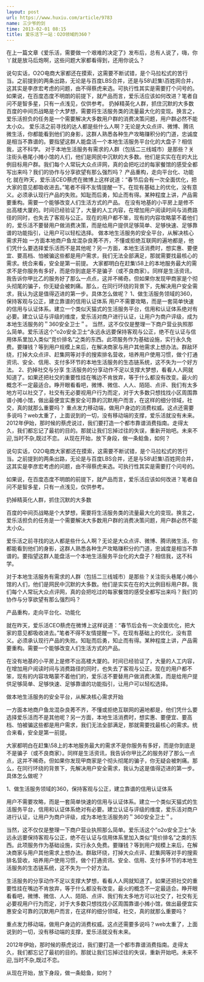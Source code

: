 ```yaml
---
layout: post
url: https://www.huxiu.com/article/9783
name: 三少爷的剑
time: 2013-02-01 08:15
title: 爱乐活下一站：O2O领域的360？
---
```

在上一篇文章《爱乐活，需要做一个艰难的决定了》发布后，总有人说了，嗨，你丫就是放马后炮啊，这些问题大家都看得到，还用你说么？

说句实话，O2O电商大家都还在摸索，这需要不断试错，是个马拉松式的苦行当。之前提到的两条出路，无论是与百度LBS合并，还是与58\赶集\百姓网合并，这其实是李彦宏考虑的问题，由不得蔡虎来选。可执行性其实是需要打个问号的。 如果说，在百度态度不明朗的前提下，就产品而言，爱乐活应该如何改进？笔者自问不是智多星，只有一点浅见，仅供参考。 扔掉精英化人群，抓住沉默的大多数 百度的中间页战略是个大梦想，需要将生活服务类的流量最大化的变现。换言之，爱乐活担负的任务是一个需要解决大多数用户群的消费决策问题，用户群必然不能太小众。 爱乐活之前寻找的达人都是些什么人啊？无论是大众点评、微博、腾讯微生活，你都能看到他们的身影，这群人熟悉各种生产攻略赚积分的门道，忠诚度是相当不靠谱的。要指望这群人能盘活一个本地生活服务平台化的大盘子？相信我，这不科学。 对于本地生活服务有需求的人群（包括二三线城市）是那些？关注街头巷尾小摊小馆的人们，他们是网民中沉默的大多数。他们是实实在在的大比例目标用户群。我们每个人常玩大众点评网，真的会把吃过的每家餐馆的感受全都写出来吗？我们的协作与分享欲望有那么强烈吗？ 产品重构，走向平台化、功能化 就在昨天，爱乐活CEO蔡虎在微博上这样说道：“春节后会有一次全面优化，把大家的意见都吸收进去。”笔者不得不友情提醒一下。在现有基础上的优化，没有意义。必须承认现行产品的失败。知耻而后勇，知止而有得。某种程度上讲，产品需要重构。需要一个能够改变人们生活方式的产品。 在没有地基的小平房上是修不出高楼大厦的。时间已经验证了，大量的人工内容，在增加用户阅读时间与消费路径的同时，也失去了客观与公正。现在的用户都不笨，现有的内容攻略蒙不着他们的，爱乐活不要替用户做消费决策，而是给用户提供足够简单、足够快速、足够靠谱的功能指引，让用户可以轻松选择。 做本地生活服务的安全平台，从解决核心需求开始 一方面本地商户鱼龙混杂良莠不齐，不懂或拒绝互联网的遍地都是，他们凭什么要选择爱乐活而不是其他呢？另一方面，本地生活消费时，想实惠、要便宜、要高档、怕被骗这些都是用户需求，我们无法全部满足，那就需要找最核心的需求。统合来看，安全是第一前提。 大家都明白在赶集\58上的本地服务最大的需求不是你服务有多好，而是你到底是不是骗子（或不良商家）。同样是生活资讯，我告诉你甲比乙的服务好了那么一点点，这并不稀奇。但如果你发现甲商家是个彻头彻尾的骗子，你无疑会被刺痛。那么，在同行环绕的背景下，先解决用户安全需求，我认为这是值得迈进的第一步。具体怎么做呢？ 1、做生活服务领域的360，保持客观与公正，建立靠谱的信用认证体系 用户不需要攻略，而是一套简单快速的信用与认证体系。建立一个类似天猫式的生活服务平台，信用和认证体系绝对有必要。建立认证与评级的维度，爱乐活对商户进行认证，让用户为商户评级，成为本地生活服务的＂360安全卫士＂。 当然，这不仅仅是整理一下商户营业执照那么简单。爱乐活这个”o2o安全卫士“永远永远要保持客观与公正，绝不在认证与信用体系里加入类似“竞价排名”之类的东西。此项服务作为基础设施，实行永久免费。要赚钱？等到用户规模上来后，在解决商家与用户其他需求上想办法。群敌环绕，打掉大众点评、赶集网等对手的搜索排名营收，培养用户使用习惯，做个打通资讯、安全、信用、支付多环节的本地生活服务的生态链系统，这不失为一个好方法。 2、扔掉社交与分享 生活服务的分享动作不足以支撑大梦想，看看人人网就知道了。如果还把社交的重要性挂在嘴边不肯放弃，等于什么都没有改变。最火的概念不一定最适合。睁开眼看看吧，微博、微信、人人、陌陌、点评、我们有太多地方可以社交了，社交有无必要视用户行为而定，对于大多数只想找找小区周围靠谱小摊小馆，做出最便宜实惠安全可靠的沉默用户而言，在这样的细分领域，社交，真的就那么重要吗？ 重点发力移动端，做用户身边的消费权威。这点还需要多说吗？web太重了，上面说到的一切，没有移动端的支撑，爱乐活就没有未来。 2012年伊始，那时候的蔡虎说过，我们要打造一个都市靠谱消费指南。走得太久，我们都忘记了最初的目的。那就让我们忘掉过往的失误，重新开始吧。未来不迎,当时不杂,既过不恋。 从现在开始，放下身段，做一条鲶鱼，如何？

说句实话，O2O电商大家都还在摸索，这需要不断试错，是个马拉松式的苦行当。之前提到的两条出路，无论是与百度LBS合并，还是与58\赶集\百姓网合并，这其实是李彦宏考虑的问题，由不得蔡虎来选。可执行性其实是需要打个问号的。

如果说，在百度态度不明朗的前提下，就产品而言，爱乐活应该如何改进？笔者自问不是智多星，只有一点浅见，仅供参考。

扔掉精英化人群，抓住沉默的大多数

百度的中间页战略是个大梦想，需要将生活服务类的流量最大化的变现。换言之，爱乐活担负的任务是一个需要解决大多数用户群的消费决策问题，用户群必然不能太小众。

爱乐活之前寻找的达人都是些什么人啊？无论是大众点评、微博、腾讯微生活，你都能看到他们的身影，这群人熟悉各种生产攻略赚积分的门道，忠诚度是相当不靠谱的。要指望这群人能盘活一个本地生活服务平台化的大盘子？相信我，这不科学。

对于本地生活服务有需求的人群（包括二三线城市）是那些？关注街头巷尾小摊小馆的人们，他们是网民中沉默的大多数。他们是实实在在的大比例目标用户群。我们每个人常玩大众点评网，真的会把吃过的每家餐馆的感受全都写出来吗？我们的协作与分享欲望有那么强烈吗？

产品重构，走向平台化、功能化

就在昨天，爱乐活CEO蔡虎在微博上这样说道：“春节后会有一次全面优化，把大家的意见都吸收进去。”笔者不得不友情提醒一下。在现有基础上的优化，没有意义。必须承认现行产品的失败。知耻而后勇，知止而有得。某种程度上讲，产品需要重构。需要一个能够改变人们生活方式的产品。

在没有地基的小平房上是修不出高楼大厦的。时间已经验证了，大量的人工内容，在增加用户阅读时间与消费路径的同时，也失去了客观与公正。现在的用户都不笨，现有的内容攻略蒙不着他们的，爱乐活不要替用户做消费决策，而是给用户提供足够简单、足够快速、足够靠谱的功能指引，让用户可以轻松选择。

做本地生活服务的安全平台，从解决核心需求开始

一方面本地商户鱼龙混杂良莠不齐，不懂或拒绝互联网的遍地都是，他们凭什么要选择爱乐活而不是其他呢？另一方面，本地生活消费时，想实惠、要便宜、要高档、怕被骗这些都是用户需求，我们无法全部满足，那就需要找最核心的需求。统合来看，安全是第一前提。

大家都明白在赶集\58上的本地服务最大的需求不是你服务有多好，而是你到底是不是骗子（或不良商家）。同样是生活资讯，我告诉你甲比乙的服务好了那么一点点，这并不稀奇。但如果你发现甲商家是个彻头彻尾的骗子，你无疑会被刺痛。那么，在同行环绕的背景下，先解决用户安全需求，我认为这是值得迈进的第一步。具体怎么做呢？

1、做生活服务领域的360，保持客观与公正，建立靠谱的信用认证体系

用户不需要攻略，而是一套简单快速的信用与认证体系。建立一个类似天猫式的生活服务平台，信用和认证体系绝对有必要。建立认证与评级的维度，爱乐活对商户进行认证，让用户为商户评级，成为本地生活服务的＂360安全卫士＂。

当然，这不仅仅是整理一下商户营业执照那么简单。爱乐活这个”o2o安全卫士“永远永远要保持客观与公正，绝不在认证与信用体系里加入类似“竞价排名”之类的东西。此项服务作为基础设施，实行永久免费。要赚钱？等到用户规模上来后，在解决商家与用户其他需求上想办法。群敌环绕，打掉大众点评、赶集网等对手的搜索排名营收，培养用户使用习惯，做个打通资讯、安全、信用、支付多环节的本地生活服务的生态链系统，这不失为一个好方法。

生活服务的分享动作不足以支撑大梦想，看看人人网就知道了。如果还把社交的重要性挂在嘴边不肯放弃，等于什么都没有改变。最火的概念不一定最适合。睁开眼看看吧，微博、微信、人人、陌陌、点评、我们有太多地方可以社交了，社交有无必要视用户行为而定，对于大多数只想找找小区周围靠谱小摊小馆，做出最便宜实惠安全可靠的沉默用户而言，在这样的细分领域，社交，真的就那么重要吗？

重点发力移动端，做用户身边的消费权威。这点还需要多说吗？web太重了，上面说到的一切，没有移动端的支撑，爱乐活就没有未来。

2012年伊始，那时候的蔡虎说过，我们要打造一个都市靠谱消费指南。走得太久，我们都忘记了最初的目的。那就让我们忘掉过往的失误，重新开始吧。未来不迎,当时不杂,既过不恋。

从现在开始，放下身段，做一条鲶鱼，如何？

